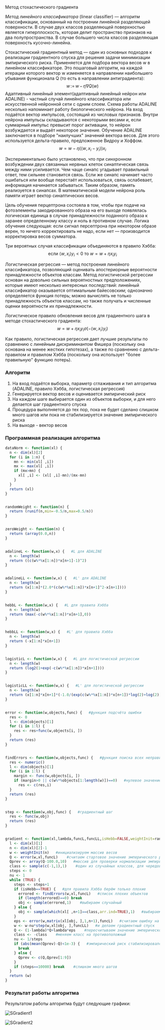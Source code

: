 Метод стохастического градиента

*Метод линейного классификатора* (linear classifier) — алгоритм классификации, основанный на построении линейной разделяющей поверхности. В случае двух классов разделяющей поверхностью является гиперплоскость, которая делит пространство признаков на два полупространства. В случае большего числа классов разделяющая поверхность кусочно-линейна.

Стохастический градиентный метод — один из основных подходов к реализации градиентного спуска для решения задачи минимизации эмпирического риска. Применяется для подбора вектора весов w в линейном классификаторе. Это пошаговый алгоритм, на каждой итерации которого вектор w изменяется в направлении наибольшего убывания функционала Q (то есть в направлении антиградиента):
$$
w \, {:=} \, w \, - \, \eta \nabla Q(w)
$$
Адаптивный линейный элемент(адаптивный линейный нейрон или ADALINE) - частный случай линейного классификатора или искусственной нейронной сети с одним слоем. Схема работы ADALINE несколько напоминает работу биологического нейрона. На вход подаётся вектор импульсов, состоящий из числовых признаков. Внутри нейрона импульсы складываются с некоторыми весами и, если суммарный импульс превысит порог активации, то нейрон возбуждается и выдаёт некоторое значение. Обучение ADALINE заключается в подборе "наилучших" значений вектора весов. Для этого используется дельта-правило, предложенное Видроу и Хоффом.
$$
w=w-\eta(\langle w,{x}_{i}-{y}_{i} \rangle){x}_{i}
$$

Экспериментально было установлено, что при синхронном возбуждении двух связанных нервных клеток синаптическая связь между ними усиливается. Чем чаще синапс угадывает правильный ответ, тем сильнее становится связь. Если же синапс начинает часто ошибаться или вообще перестаёт использоваться, связь ослабевает, информация начинается забываться. Таким образом, память реализуется в синапсах. В математической модели нейрона роль памяти играет вектор синаптических весов.

Цель обучения перцептрона состояла в том, чтобы при подаче на фотоэлементы закодированного образа на его выходе появлялась логическая единица в случае принадлежности поданного образа к заранее определенному классу и ноль в противном случае. Логика обучения следующая: если сигнал персептрона при некотором образе верен, то ничего корректировать не надо, если нет — производится корректировка весов сумматора.

Три вероятных случая классификации объединяются в правило Хэбба:
$$
\text{если } \langle w,{x}_{i} \rangle{y}_{i}<0 \text{ то } w=w+\eta{x}_{i}{y}_{i}
$$

Логистическая регрессия — метод построения линейного классификатора, позволяющий оценивать апостериорные вероятности принадлежности объектов классам. Метод логистической регрессии основан на довольно сильных вероятностных предположениях, которые имеют несколько интересных последствий: линейный классификатор оказывается оптимальным байесовским; однозначно определяется функция потерь; можно вычислять не только принадлежность объектов классам, но также получать и численные оценки вероятности их принадлежности.

Логистическое правило обновления весов для градиентного шага в методе стохастического градиента:
$$
w=w+\eta{x}_{i}{y}_{i}\sigma(-\langle w,{x}_{i} \rangle {y}_{i})
$$

Как правило, логистическая регрессия дает лучшие результаты по сравнению с линейным дискриминантом Фишера (поскольку она основана на менее жестких гипотезах), а также по сравнению с дельта-правилом и правилом Хэбба (поскольку она использует "более правильную" функцию потерь).

###  Алгоритм

1. На вход подаётся выборка, параметр сглаживания и тип алгоритма (ADALINE, правило Хэбба, логистическая регрессия)
2. Генерируется вектор весов и оценивается эмпирический риск
3. На каждом шаге выбирается один из объектов выборки, и для него делается шаг градиентного спуска
4. Процедура выполняется до тех пор, пока не будет сделано слишком много шагов или пока не стабилизируется значение эмпирического риска
5. На выходе - вектор весов

### Программная реализация алгоритма

```R
dataNorm <- function(xl) {
  n <- dim(xl)[2]
  for (i in 1:n) {
    mn <- min(xl[ ,i])
    mx <- max(xl[ ,i])
    if (mx>mn) {
      xl[ ,i] <- (xl[ ,i]-mn)/(mx-mn)
    }
  }
  return (xl)
}


randomWeight <- function(n) {
  return (runif(n,min=-0.5/n,max=0.5/n))
}


zeroWeight <- function(n) {
  return (array(0.0,n))
}


adalineL <- function(w,x) {   #L для ADALINE
  n <- length(w)
  return ((c(w%*%x[1:n])*x[n+1]-1)^2)
}


adalineLL <- function(w,x) {   #L' для ADALINE
  n <- length(w)
  return (x[1:n]*(2.0*(c(w%*%x[1:n])*x[n+1]^2-x[n+1])))
}


hebbL <- function(w,x) {   #L для правила Хэбба
  n <- length(w)
  return (max(-c(w%*%x[1:n])*x[n+1],0))
}


hebbLL <- function(w,x) {   #L' для правила Хэбба
  n <- length(w)
  return (-x[1:n]*x[n+1])
}


logisticL <- function(w,x) {   #L для логистической регрессии
  n <- length(w)
  return (log2(1+exp(-c(w%*%x[1:n])*x[n+1])))
}


logisticLL <- function(w,x) {   #L' для логистической регрессии
  n <- length(w)
  return (x[1:n]*x[n+1]*(-1.0/(exp(c(w%*%x[1:n])*x[n+1])*log(2)+log(2))))
}


error <- function(w,objects,func) {   #функция подсчёта ошибки
  res <- 0
  l <- dim(objects)[1]
  for (i in 1:l) {
    res <- res+func(w,objects[i, ])
  }
  return (res)
}


findErrors <- function(w,objects,func) {   #функция поиска всех неправильно классифицируемых объектов для Хэбба
  res <- numeric()
  l <- dim(objects)[1]
  for (i in 1:l) {
    margin <- func(w,objects[i, ])
    if (margin>0 || c(w%*%objects[1:length(w)])==0)   #нулевое значение <w,x> или положительный отступ - ошибка
      res <- c(res,i)
  }
  return (res)
}


step <- function(w,obj,func) {   #градиентный шаг
  res <- func(w,obj)
  return (res)
}


gradient <- function(xl,lambda,funcL,funcLL,isHebb=FALSE,weightInit=randomWeight) {
  l <- dim(xl)[1]
  n <- dim(xl)[2]-1
  w <- weightInit(n)   #инициализируем массив весов
  Q <- error(w,xl,funcL)    #считаем стартовое значение эмперического риска
  Qprev <- array(Q-100.0,10)   #массив для проверки нормализации эмпирического риска
  class <- sample(c(-1,1),1)    #один из случайных классов, для чередования
  steps <- 0
  nu <- 1
  while (TRUE) {
    steps <- steps+1
    if (isHebb==TRUE) {   #для правила Хэбба берём только плохие
      errored <- findErrors(w,xl,funcL)   #список плохих объектов
      if (length(errored)==0) break
      obj <- sample(errored,1)    #выбираем случайный
    } else {
      obj <- sample(which(xl[ ,n+1]==class,arr.ind=TRUE),1)   #выбираем случайный из предложенного класса
    }
    eps <- error(w,matrix(xl[obj, ],1,n+1),funcL)   #считаем ошибку на объекте
    w <- w-nu*step(w,xl[obj, ],funcLL)   #и делаем градиентный спуск
    Q <- (1-lambda)*Q+lambda*eps    #пересчитываем значение эмперического риска
    class <- -class    #меняем класс на противоположный
    nu <- 1/steps
    if (abs(mean(Qprev)-Q)<1e-3) {   #эмпирический риск стабилизировался
      break
    } else {
      Qprev <- c(Q,Qprev[1:9])
    }
    if (steps==10000) break    #слишком много шагов
  }
  return (w)
}
```

### Результат работы алгоритма

Результатом работы алгоритма будут следующие графики:

![SGradient1](SGradient1.png)

![SGradient2](SGradient2.png)